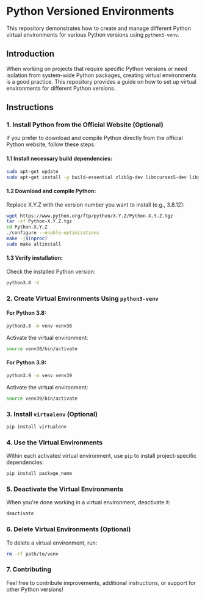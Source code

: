 # Python Versioned Environments

This repository demonstrates how to create and manage different Python virtual environments for various Python versions using `python3-venv`.

## Introduction

When working on projects that require specific Python versions or need isolation from system-wide Python packages, creating virtual environments is a good practice. This repository provides a guide on how to set up virtual environments for different Python versions.

## Instructions

### 1. Install Python from the Official Website (Optional)

If you prefer to download and compile Python directly from the official Python website, follow these steps:

#### 1.1 Install necessary build dependencies:

```bash
sudo apt-get update
sudo apt-get install -y build-essential zlib1g-dev libncurses5-dev libgdbm-dev libnss3-dev libssl-dev libreadline-dev libffi-dev libsqlite3-dev wget libbz2-dev
```

#### 1.2 Download and compile Python:

Replace X.Y.Z with the version number you want to install (e.g., 3.8.12):

```bash
wget https://www.python.org/ftp/python/X.Y.Z/Python-X.Y.Z.tgz
tar -xf Python-X.Y.Z.tgz
cd Python-X.Y.Z
./configure --enable-optimizations
make -j$(nproc)
sudo make altinstall
```

#### 1.3 Verify installation:

Check the installed Python version:

```bash
python3.8 -V
```

### 2. Create Virtual Environments Using `python3-venv`

#### For Python 3.8:

```bash
python3.8 -m venv venv38
```

Activate the virtual environment:

```bash
source venv38/bin/activate
```

#### For Python 3.9:

```bash
python3.9 -m venv venv39
```

Activate the virtual environment:

```bash
source venv39/bin/activate
```

### 3. Install `virtualenv` (Optional)

```bash
pip install virtualenv
```

### 4. Use the Virtual Environments

Within each activated virtual environment, use `pip` to install project-specific dependencies:

```bash
pip install package_name
```

### 5. Deactivate the Virtual Environments

When you're done working in a virtual environment, deactivate it:

```bash
deactivate
```

### 6. Delete Virtual Environments (Optional)

To delete a virtual environment, run:

```bash
rm -rf path/to/venv
```

### 7. Contributing

Feel free to contribute improvements, additional instructions, or support for other Python versions!

